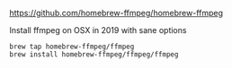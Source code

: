 https://github.com/homebrew-ffmpeg/homebrew-ffmpeg

Install ffmpeg on OSX in 2019 with sane options

```shell
brew tap homebrew-ffmpeg/ffmpeg
brew install homebrew-ffmpeg/ffmpeg/ffmpeg
```
